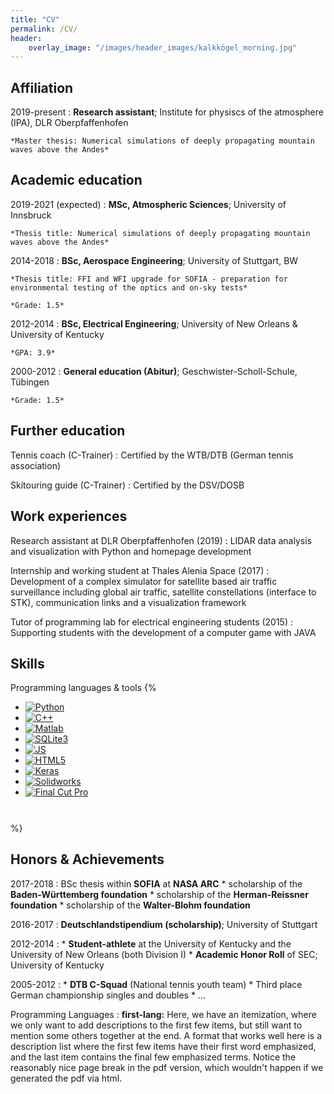 ```yaml
---
title: "CV"
permalink: /CV/
header: 
    overlay_image: "/images/header_images/kalkkögel_morning.jpg"
---
```


<!--
Michael Binder
============



-->

Affiliation
---------
2019-present
:   **Research assistant**; Institute for physiscs of the atmosphere (IPA), DLR Oberpfaffenhofen
    
    *Master thesis: Numerical simulations of deeply propagating mountain waves above the Andes*

Academic education
---------

2019-2021 (expected)
:   **MSc, Atmospheric Sciences**; University of Innsbruck
    
    *Thesis title: Numerical simulations of deeply propagating mountain waves above the Andes*


2014-2018
:   **BSc, Aerospace Engineering**; University of Stuttgart, BW
    
    *Thesis title: FFI and WFI upgrade for SOFIA - preparation for environmental testing of the optics and on-sky tests*
    
    *Grade: 1.5*

2012-2014
:   **BSc, Electrical Engineering**; University of New Orleans & University of Kentucky

    *GPA: 3.9*

2000-2012
:   **General education (Abitur)**; Geschwister-Scholl-Schule, Tübingen

    *Grade: 1.5*


Further education
----------

Tennis coach (C-Trainer)
:   Certified by the WTB/DTB (German tennis association)

Skitouring guide (C-Trainer)
:   Certified by the DSV/DOSB


Work experiences
--------------------

Research assistant at DLR Oberpfaffenhofen (2019)
:   LIDAR data analysis and visualization with Python and homepage development 

Internship and working student at Thales Alenia Space (2017)
:   Development of a complex simulator for satellite based air traffic surveillance including global air traffic, satellite constellations (interface to STK), communication links and a visualization framework

Tutor of programming lab for electrical engineering students (2015)
:   Supporting students with the development of a computer game with JAVA


Skills
--------------------
Programming languages & tools
{%
    <ul class="list-inline dev-icons"  style="padding-bottom: 20pt">
        <li class="list-inline-item">
        <a href="https://www.python.org"  >
            <img src="icons/python.png" class="icon" alt="Python">
        </a>
        </li>
        <li class="list-inline-item">
        <a href="https://isocpp.org"  >
            <img src="icons/cplusplus.png" class="icon" alt="C++">
        </a>
        </li>
        <li class="list-inline-item">
        <a href="https://www.mathworks.com/products/matlab.html"  >
            <img src="icons/matlab.png" class="icon" alt="Matlab">
        </a>
        </li>
        <li class="list-inline-item">
        <a href="https://www.sqlite.org/index.html"  >
            <img src="icons/sqlite.png" class="icon" alt="SQLite3">
        </a>
        </li>
        <li class="list-inline-item">
        <a href="https://en.wikipedia.org/wiki/JavaScript"  >
            <img src="icons/javascript.svg" class="icon" alt="JS">
        </a>
        </li>
        <li class="list-inline-item">
        <a href="https://www.w3.org/TR/html53/"  >
            <img src="icons/html5.png" class="icon" alt="HTML5">
        </a>
        </li>
        <li class="list-inline-item">
        <a href="https://keras.io"  >
            <img src="icons/keras.png" class="icon" alt="Keras">
        </a>
        </li>
        <li class="list-inline-item">
        <a href="https://www.solidworks.com"  >
            <img src="icons/Solidworks.png" class="icon" alt="Solidworks">
        </a>
        </li>
        <li class="list-inline-item">
        <a href="https://www.apple.com/final-cut-pro/"  >
            <img src="icons/finalcut.png" class="icon" alt="Final Cut Pro">
        </a>
        </li>
    </ul>
%}


Honors & Achievements
--------------------

2017-2018
:   BSc thesis within **SOFIA** at **NASA ARC**
    * scholarship of the **Baden-Württemberg foundation**
    * scholarship of the **Herman-Reissner foundation**
    * scholarship of the **Walter-Blohm foundation**

2016-2017
:   **Deutschlandstipendium (scholarship)**; University of Stuttgart
    

2012-2014
:   * **Student-athlete** at the University of Kentucky and the University of New Orleans (both Division I)
    * **Academic Honor Roll** of SEC; University of Kentucky

2005-2012
:   * **DTB C-Squad** (National tennis youth team)
    * Third place German championship singles and doubles
    * ...



Programming Languages
:   **first-lang:** Here, we have an itemization, where we only want
    to add descriptions to the first few items, but still want to
    mention some others together at the end. A format that works well
    here is a description list where the first few items have their
    first word emphasized, and the last item contains the final few
    emphasized terms. Notice the reasonably nice page break in the pdf
    version, which wouldn't happen if we generated the pdf via html.



[ref]: https://github.com/githubuser/superlongprojectname

